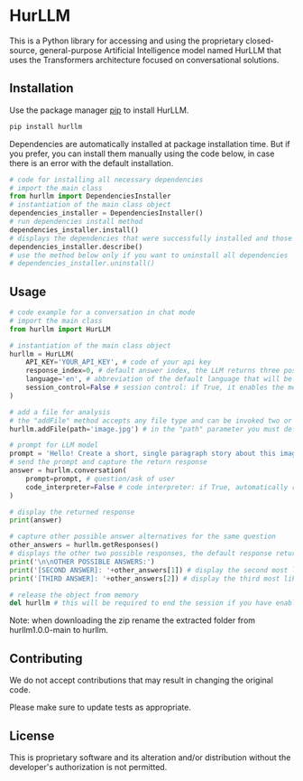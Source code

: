 # HurLLM

This is a Python library for accessing and using the proprietary closed-source, general-purpose Artificial Intelligence model named HurLLM that uses the Transformers architecture focused on conversational solutions.

## Installation

Use the package manager [pip](https://pip.pypa.io/en/stable/) to install HurLLM.

```bash
pip install hurllm
```

Dependencies are automatically installed at package installation time. But if you prefer, you can install them manually using the code below, in case there is an error with the default installation.

```python
# code for installing all necessary dependencies
# import the main class
from hurllm import DependenciesInstaller
# instantiation of the main class object
dependencies_installer = DependenciesInstaller()
# run dependencies install method
dependencies_installer.install()
# displays the dependencies that were successfully installed and those that failed
dependencies_installer.describe()
# use the method below only if you want to uninstall all dependencies
# dependencies_installer.uninstall()

```

## Usage

```python
# code example for a conversation in chat mode
# import the main class
from hurllm import HurLLM

# instantiation of the main class object
hurllm = HurLLM(
    API_KEY='YOUR_API_KEY', # code of your api key
    response_index=0, # default answer index, the LLM returns three possible answers with indices from 0 to 2, index 0 will be the most likely answer
    language='en', # abbreviation of the default language that will be used in the questions and answers
    session_control=False # session control: if True, it enables the memorizing of previous conversations, if False, it only considers the current conversation
)

# add a file for analysis
# the "addFile" method accepts any file type and can be invoked two or more times consecutively to add multiple files
hurllm.addFile(path='image.jpg') # in the "path" parameter you must define the path of the file

# prompt for LLM model
prompt = 'Hello! Create a short, single paragraph story about this image.'
# send the prompt and capture the return response
answer = hurllm.conversation(
    prompt=prompt, # question/ask of user
    code_interpreter=False # code interpreter: if True, automatically run any Python code in the response, if False, just display the codes
)

# display the returned response
print(answer)

# capture other possible answer alternatives for the same question
other_answers = hurllm.getResponses()
# displays the other two possible responses, the default response returned by the "conversation" function will be the one defined in the "response_index" parameter
print('\n\nOTHER POSSIBLE ANSWERS:')
print('[SECOND ANSWER]: '+other_answers[1]) # display the second most likely answer
print('[THIRD ANSWER]: '+other_answers[2]) # display the third most likely answer

# release the object from memory
del hurllm # this will be required to end the session if you have enabled the "session_control" parameter, otherwise this line will be optional

```

Note: when downloading the zip rename the extracted folder from hurllm1.0.0-main to hurllm.

## Contributing

We do not accept contributions that may result in changing the original code.

Please make sure to update tests as appropriate.

## License

This is proprietary software and its alteration and/or distribution without the developer's authorization is not permitted.
